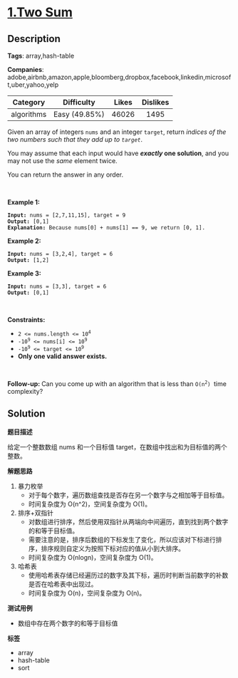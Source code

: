 # [1.Two Sum](https://leetcode.com/problems/two-sum/description/)

## Description

**Tags**: array,hash-table

**Companies**: adobe,airbnb,amazon,apple,bloomberg,dropbox,facebook,linkedin,microsoft,uber,yahoo,yelp

|  Category  |  Difficulty   | Likes | Dislikes |
| :--------: | :-----------: | :---: | :------: |
| algorithms | Easy (49.85%) | 46026 |   1495   |

<p>Given an array of integers <code>nums</code> and an integer <code>target</code>, return <em>indices of the two numbers such that they add up to <code>target</code></em>.</p>

<p>You may assume that each input would have <strong><em>exactly</em> one solution</strong>, and you may not use the <em>same</em> element twice.</p>

<p>You can return the answer in any order.</p>

<p> </p>
<p><strong class="example">Example 1:</strong></p>

<pre><code><strong>Input:</strong> nums = [2,7,11,15], target = 9
<strong>Output:</strong> [0,1]
<strong>Explanation:</strong> Because nums[0] + nums[1] == 9, we return [0, 1].</code></pre>

<p><strong class="example">Example 2:</strong></p>

<pre><code><strong>Input:</strong> nums = [3,2,4], target = 6
<strong>Output:</strong> [1,2]</code></pre>

<p><strong class="example">Example 3:</strong></p>

<pre><code><strong>Input:</strong> nums = [3,3], target = 6
<strong>Output:</strong> [0,1]</code></pre>

<p> </p>
<p><strong>Constraints:</strong></p>

<ul>
  <li><code>2 <= nums.length <= 10<sup>4</sup></code></li>
  <li><code>-10<sup>9</sup> <= nums[i] <= 10<sup>9</sup></code></li>
  <li><code>-10<sup>9</sup> <= target <= 10<sup>9</sup></code></li>
  <li><strong>Only one valid answer exists.</strong></li>
</ul>

<p> </p>
<strong>Follow-up: </strong>Can you come up with an algorithm that is less than <code>O(n<sup>2</sup>) </code>time complexity?

## Solution

**题目描述**

给定一个整数数组 nums 和一个目标值 target，在数组中找出和为目标值的两个整数。

**解题思路**

1. 暴力枚举
   - 对于每个数字，遍历数组查找是否存在另一个数字与之相加等于目标值。
   - 时间复杂度为 O(n^2)，空间复杂度为 O(1)。
2. 排序+双指针
   - 对数组进行排序，然后使用双指针从两端向中间遍历，直到找到两个数字的和等于目标值。
   - 需要注意的是，排序后数组的下标发生了变化，所以应该对下标进行排序，排序规则自定义为按照下标对应的值从小到大排序。
   - 时间复杂度为 O(nlogn)，空间复杂度为 O(1)。
3. 哈希表
   - 使用哈希表存储已经遍历过的数字及其下标，遍历时判断当前数字的补数是否在哈希表中出现过。
   - 时间复杂度为 O(n)，空间复杂度为 O(n)。

**测试用例**

- 数组中存在两个数字的和等于目标值

**标签**

- array
- hash-table
- sort
